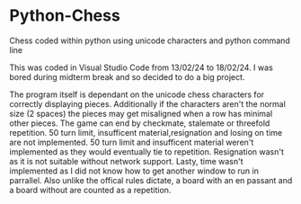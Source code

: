 # Python-Chess
Chess coded within python using unicode characters and python command line

This was coded in Visual Studio Code from 13/02/24 to 18/02/24. I was bored during midterm break and so decided to do a big project. 

The program itself is dependant on the unicode chess characters for correctly displaying pieces. Additionally if the characters aren't the normal size (2 spaces) the pieces may get misaligned when a row has minimal other pieces. The game can end by checkmate, stalemate or threefold repetition. 50 turn limit, insufficent material,resignation and losing on time are not implemented. 50 turn limit and insufficent material weren't implemented as they would eventually tie to repetition. Resignation wasn't as it is not suitable without network support. Lasty, time wasn't implemented as I did not know how to get another window to run in parrallel. Also unlike the offical rules dictate, a board with an en passant and a board without are counted as a repetition.
